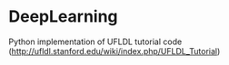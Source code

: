 DeepLearning
============

Python implementation of UFLDL tutorial code (http://ufldl.stanford.edu/wiki/index.php/UFLDL_Tutorial)

